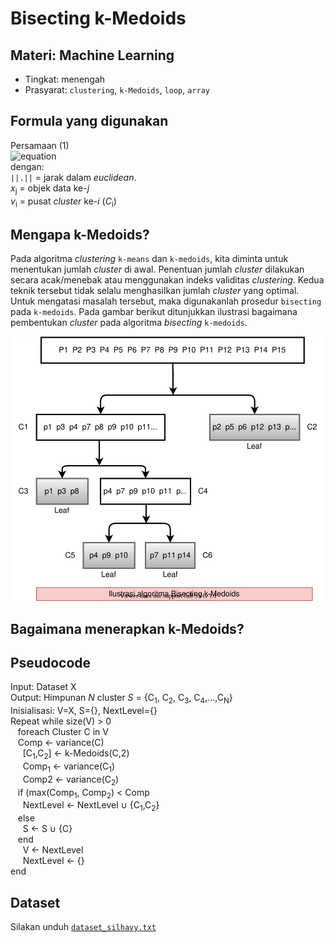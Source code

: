 # Bisecting k-Medoids
## Materi: Machine Learning
* Tingkat: menengah
* Prasyarat: `clustering`, `k-Medoids`, `loop`, `array`
## Formula yang digunakan
Persamaan (1)<br>
![equation](https://latex.codecogs.com/png.latex?variance=\frac{1}{n}\sum_{j=1,y_j\in_C_i}^{n}\big\|\big\|x_j-v_i\big\|\big\|^2) <br>
dengan:<br>
`||.||` = jarak dalam _euclidean_. <br>
_x_<sub>j</sub> = objek data ke-_j_ <br>
_v_<sub>i</sub> = pusat _cluster_ ke-_i_ (_C_<sub>i</sub>)

## Mengapa k-Medoids?
Pada algoritma _clustering_ `k-means` dan `k-medoids`, kita diminta untuk menentukan jumlah _cluster_ di awal. Penentuan jumlah _cluster_ dilakukan secara acak/menebak atau menggunakan indeks validitas _clustering_. Kedua teknik tersebut tidak selalu menghasilkan jumlah _cluster_ yang optimal. Untuk mengatasi masalah tersebut, maka digunakanlah prosedur `bisecting` pada `k-medoids`. Pada gambar berikut ditunjukkan ilustrasi bagaimana pembentukan _cluster_ pada algoritma _bisecting_ `k-medoids`.<p>
![Bisecting k-Medoids](https://github.com/ardiansyah-sweng/notes/blob/main/method-comparison-ilustrasi-bisecting-kmedoids.svg)
## Bagaimana menerapkan k-Medoids?
## Pseudocode
Input: Dataset X<br>
Output: Himpunan _N_ cluster _S_ = {C<sub>1</sub>, C<sub>2</sub>, C<sub>3</sub>, C<sub>4</sub>,...,C<sub>N</sub>}<br>
Inisialisasi: V=X, S={}, NextLevel={}<br>
Repeat while size(V) > 0<br>
&nbsp;&nbsp; foreach Cluster C in V<br>
&nbsp;&nbsp; Comp &#8592; variance(C)<br>
&nbsp;&nbsp;&nbsp;&nbsp; [C<sub>1</sub>,C<sub>2</sub>] &#8592; k-Medoids(C,2)<br>
&nbsp;&nbsp;&nbsp;&nbsp; Comp<sub>1</sub> &#8592; variance(C<sub>1</sub>)<br>
&nbsp;&nbsp;&nbsp;&nbsp; Comp2 &#8592; variance(C<sub>2</sub>)<br>
&nbsp;&nbsp; if (max(Comp<sub>1</sub>, Comp<sub>2</sub>) < Comp<br>
&nbsp;&nbsp;&nbsp;&nbsp; NextLevel &#8592; NextLevel &#8746; {C<sub>1</sub>,C<sub>2</sub>}<br>
&nbsp;&nbsp; else<br>
&nbsp;&nbsp;&nbsp;&nbsp; S &#8592; S &#8746; {C}<br>
&nbsp;&nbsp; end<br>
&nbsp;&nbsp;&nbsp;&nbsp; V &#8592; NextLevel<br>
&nbsp;&nbsp;&nbsp;&nbsp; NextLevel &#8592; {}<br>
end

## Dataset
Silakan unduh [`dataset_silhavy.txt`](https://github.com/ardiansyah-sweng/ucwpso/blob/main/silhavy_dataset.txt)
